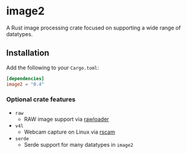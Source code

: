 # image2

A Rust image processing crate focused on supporting a wide range of datatypes.

## Installation

Add the following to your `Cargo.toml`:

```toml
[dependencies]
image2 = "0.4"
```

### Optional crate features

- `raw`
    * RAW image support via [rawloader](https://crates.io/crates/rawloader)
- `v4l`
    * Webcam capture on Linux via [rscam](https://github.com/loyd/rscam)
- `serde`
    * Serde support for many datatypes in `image2`
